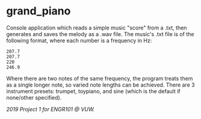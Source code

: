# grand_piano

Console application which reads a simple music "score" from a .txt, then generates and saves the melody as a .wav file. The music's .txt file is of the following format, where each number is a frequency in Hz:
```
207.7
207.7
220
246.9
```
Where there are two notes of the same frequency, the program treats them as a single longer note, so varied note lengths can be achieved. There are 3 instrument presets: trumpet, toypiano, and sine (which is the default if none/other specified).

*2019 Project 1 for ENGR101 @ VUW.*

